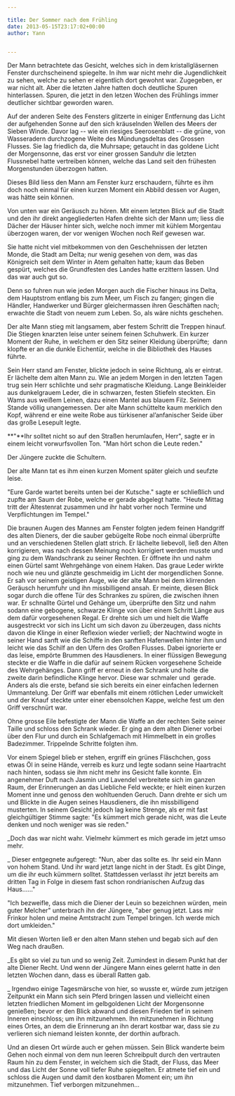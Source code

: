 ```yaml
---

title: Der Sommer nach dem Frühling
date: 2013-05-15T23:17:02+00:00
author: Yann


---
```

Der Mann betrachtete das Gesicht, welches sich in dem kristallgläsernen Fenster durchscheinend spiegelte. In ihm war nicht mehr die Jugendlichkeit zu sehen, welche zu sehen er eigentlich dort gewohnt war. Zugegeben, er war nicht alt. Aber die letzten Jahre hatten doch deutliche Spuren hinterlassen. Spuren, die jetzt in den letzen Wochen des Frühlings immer deutlicher sichtbar geworden waren.
  
Auf der anderen Seite des Fensters glitzerte in einiger Entfernung das Licht der aufgehenden Sonne auf den sich kräuselnden Wellen des Meers der Sieben Winde. Davor lag -- wie ein riesiges Seerosenblatt -- die grüne, von Wasseradern durchzogene Weite des Mündungsdeltas des Grossen Flusses. Sie lag friedlich da, die Muhrsape; getaucht in das goldene Licht der Morgensonne, das erst vor einer grossen Sanduhr die letzten Flussnebel hatte vertreiben können, welche das Land seit den frühesten Morgenstunden überzogen hatten.
  
Dieses Bild liess den Mann am Fenster kurz erschaudern, führte es ihm doch noch einmal für einen kurzen Moment ein Abbild dessen vor Augen, was hätte sein können.
  
Von unten war ein Geräusch zu hören. Mit einem letzten Blick auf die Stadt und den ihr direkt angegliederten Hafen drehte sich der Mann um; liess die Dächer der Häuser hinter sich, welche noch immer mit kühlem Morgentau überzogen waren, der vor wenigen Wochen noch Reif gewesen war.
  
Sie hatte nicht viel mitbekommen von den Geschehnissen der letzten Monde, die Stadt am Delta; nur wenig gesehen von dem, was das Königreich seit dem Winter in Atem gehalten hatte; kaum das Beben gespürt, welches die Grundfesten des Landes hatte erzittern lassen. Und das war auch gut so.
  
Denn so fuhren nun wie jeden Morgen auch die Fischer hinaus ins Delta, dem Hauptstrom entlang bis zum Meer, um Fisch zu fangen; gingen die Händler, Handwerker und Bürger gleichermassen ihren Geschäften nach; erwachte die Stadt von neuem zum Leben. So, als wäre nichts geschehen.

Der alte Mann stieg mit langsamem, aber festem Schritt die Treppen hinauf. Die Stiegen knarzten leise unter seinem feinen Schuhwerk. Ein kurzer Moment der Ruhe, in welchem er den Sitz seiner Kleidung überprüfte;  dann klopfte er an die dunkle Eichentür, welche in die Bibliothek des Hauses führte.
  
Sein Herr stand am Fenster, blickte jedoch in seine Richtung, als er eintrat. Er lächelte dem alten Mann zu. Wie an jedem Morgen in den letzten Tagen trug sein Herr schlichte und sehr pragmatische Kleidung. Lange Beinkleider aus dunkelgrauem Leder, die in schwarzen, festen Stiefeln steckten. Ein Wams aus weißem Leinen, dazu einen Mantel aus blauem Filz. Seinem Stande völlig unangemessen. Der alte Mann schüttelte kaum merklich den Kopf, während er eine weite Robe aus türkisener al’anfanischer Seide über das große Lesepult legte.
  
**"**Ihr solltet nicht so auf den Straßen herumlaufen, Herr", sagte er in einem leicht vorwurfsvollen Ton. "Man hört schon die Leute reden."
  
Der Jüngere zuckte die Schultern.
  
Der alte Mann tat es ihm einen kurzen Moment später gleich und seufzte leise.
  
"Eure Garde wartet bereits unten bei der Kutsche." sagte er schließlich und zupfte am Saum der Robe, welche er gerade abgelegt hatte. "Heute Mittag tritt der Ältestenrat zusammen und ihr habt vorher noch Termine und Verpflichtungen im Tempel."
  
Die braunen Augen des Mannes am Fenster folgten jedem feinen Handgriff des alten Dieners, der die sauber gebügelte Robe noch einmal überprüfte und an verschiedenen Stellen glatt strich. Er lächelte liebevoll, ließ den Alten korrigieren, was nach dessen Meinung noch korrigiert werden musste und ging zu dem Wandschrank zu seiner Rechten. Er öffnete ihn und nahm einen Gürtel samt Wehrgehänge von einem Haken. Das graue Leder wirkte noch wie neu und glänzte geschmeidig im Licht der morgendlichen Sonne. Er sah vor seinem geistigen Auge, wie der alte Mann bei dem klirrenden Geräusch herumfuhr und ihn missbilligend ansah. Er meinte, diesen Blick sogar durch die offene Tür des Schrankes zu spüren, die zwischen ihnen war. Er schnallte Gürtel und Gehänge um, überprüfte den Sitz und nahm sodann eine gebogene, schwarze Klinge von über einem Schritt Länge aus dem dafür vorgesehenen Regal. Er drehte sich um und hielt die Waffe ausgestreckt vor sich ins Licht um sich davon zu überzeugen, dass nichts davon die Klinge in einer Reflexion wieder verließ; der Nachtwind wogte in seiner Hand sanft wie die Schiffe in den sanften Hafenwellen hinter ihm und leicht wie das Schilf an den Ufern des Großen Flusses. Dabei ignorierte er das leise, empörte Brummen des Hausdieners. In einer flüssigen Bewegung steckte er die Waffe in die dafür auf seinem Rücken vorgesehene Scheide des Wehrgehänges. Dann griff er erneut in den Schrank und holte die zweite darin befindliche Klinge hervor. Diese war schmaler und  gerade. Anders als die erste, befand sie sich bereits ein einer einfachen ledernen Ummantelung. Der Griff war ebenfalls mit einem rötlichen Leder umwickelt und der Knauf steckte unter einer ebensolchen Kappe, welche fest um den Griff verschnürt war.
  
Ohne grosse Eile befestigte der Mann die Waffe an der rechten Seite seiner Taille und schloss den Schrank wieder. Er ging an dem alten Diener vorbei über den Flur und durch ein Schlafgemach mit Himmelbett in ein großes Badezimmer. Trippelnde Schritte folgten ihm.
  
Vor einem Spiegel blieb er stehen, ergriff ein grünes Fläschchen, goss etwas Öl in seine Hände, verreib es kurz und legte sodann seine Haartracht nach hinten, sodass sie ihm nicht mehr ins Gesicht falle konnte. Ein angenehmer Duft nach Jasmin und Lavendel verbreitete sich im ganzen Raum, der Erinnerungen an das Liebliche Feld weckte; er hielt einen kurzen Moment inne und genoss den wohltuenden Geruch. Dann drehte er sich um und Blickte in die Augen seines Hausdieners, die ihn missbilligend musterten. In seinem Gesicht jedoch lag keine Strenge, als er mit fast gleichgültiger Stimme sagte: "Es kümmert mich gerade nicht, was die Leute denken und noch weniger was sie reden."
  
_Doch das war nicht wahr. Vielmehr kümmert es mich gerade im jetzt umso mehr.
  
_ Dieser entgegnete aufgeregt: "Nun, aber das sollte es. Ihr seid ein Mann von hohem Stand. Und ihr ward jetzt lange nicht in der Stadt. Es gibt Dinge, um die ihr euch kümmern solltet. Stattdessen verlasst ihr jetzt bereits am dritten Tag in Folge in diesem fast schon rondrianischen Aufzug das Haus&#8230;…"
  
"Ich bezweifle, dass mich die Diener der Leuin so bezeichnen würden, mein guter Melcher" unterbrach ihn der Jüngere, "aber genug jetzt. Lass mir Frinkor holen und meine Amtstracht zum Tempel bringen. Ich werde mich dort umkleiden."
  
Mit diesen Worten ließ er den alten Mann stehen und begab sich auf den Weg nach draußen.
  
_Es gibt so viel zu tun und so wenig Zeit. Zumindest in diesem Punkt hat der alte Diener Recht. Und wenn der Jüngere Mann eines gelernt hatte in den letzten Wochen dann, dass es überall Ratten gab.
  
_ Irgendwo einige Tagesmärsche von hier, so wusste er, würde zum jetzigen Zeitpunkt ein Mann sich sein Pferd bringen lassen und vielleicht einen letzten friedlichen Moment im gelbgoldenen Licht der Morgensonne genießen; bevor er den Blick abwand und diesen Frieden tief in seinem Inneren einschloss; um ihn mitzunehmen. Ihn mitzunehmen in Richtung eines Ortes, an dem die Erinnerung an ihn derart kostbar war, dass sie zu verlieren sich niemand leisten konnte, der dorthin aufbrach.
  
Und an diesen Ort würde auch er gehen müssen. Sein Blick wanderte beim Gehen noch einmal von dem nun leeren Schreibpult durch den vertrauten Raum hin zu dem Fenster, in welchem sich die Stadt, der Fluss, das Meer und das Licht der Sonne voll tiefer Ruhe spiegelten. Er atmete tief ein und schloss die Augen und damit den kostbaren Moment ein; um ihn mitzunehmen. Tief verborgen mitzunehmen…